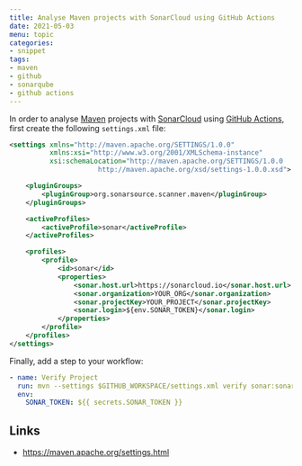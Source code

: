 ```yaml
---
title: Analyse Maven projects with SonarCloud using GitHub Actions
date: 2021-05-03
menu: topic
categories:
- snippet
tags:
- maven
- github
- sonarqube
- github actions
---
```


In order to analyse [Maven](https://maven.apache.org/) projects with [SonarCloud](https://sonarcloud.io) using [GitHub Actions](https://github.com/features/actions), first create the following `settings.xml` file:

```xml
<settings xmlns="http://maven.apache.org/SETTINGS/1.0.0"
          xmlns:xsi="http://www.w3.org/2001/XMLSchema-instance"
          xsi:schemaLocation="http://maven.apache.org/SETTINGS/1.0.0
                      http://maven.apache.org/xsd/settings-1.0.0.xsd">

    <pluginGroups>
        <pluginGroup>org.sonarsource.scanner.maven</pluginGroup>
    </pluginGroups>

    <activeProfiles>
        <activeProfile>sonar</activeProfile>
    </activeProfiles>

    <profiles>
        <profile>
            <id>sonar</id>
            <properties>
                <sonar.host.url>https://sonarcloud.io</sonar.host.url>
                <sonar.organization>YOUR_ORG</sonar.organization>
                <sonar.projectKey>YOUR_PROJECT</sonar.projectKey>
                <sonar.login>${env.SONAR_TOKEN}</sonar.login>
            </properties>
        </profile>
    </profiles>
</settings>
```

Finally, add a step to your workflow:

```yaml
- name: Verify Project
  run: mvn --settings $GITHUB_WORKSPACE/settings.xml verify sonar:sonar
  env:
    SONAR_TOKEN: ${{ secrets.SONAR_TOKEN }}
```

## Links

- https://maven.apache.org/settings.html
